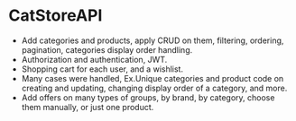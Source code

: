 # CatStoreAPI

* Add categories and products, apply CRUD on them, filtering, ordering, pagination, categories display order handling.
* Authorization and authentication, JWT.
* Shopping cart for each user, and a wishlist.
* Many cases were handled, Ex.Unique categories and product code on creating and updating, changing display order of a category, and more.
* Add offers on many types of groups, by brand, by category, choose them manually, or just one product.
